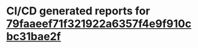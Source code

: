 # CI/CD generated reports for [79faaeef71f321922a6357f4e9f910cbc31bae2f](https://github.com/hydephp/develop/commit/79faaeef71f321922a6357f4e9f910cbc31bae2f)
